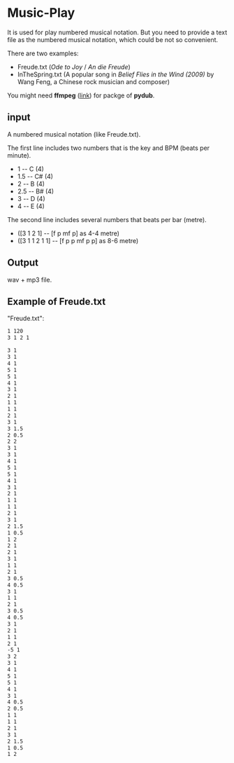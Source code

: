 # Music-Play
It is used for play numbered musical notation.
But you need to provide a text file as the numbered musical notation, which could be not so convenient.


There are two examples:
* Freude.txt (*Ode to Joy* / *An die Freude*)
* InTheSpring.txt (A popular song in *Belief Flies in the Wind (2009)* by Wang Feng, a Chinese rock musician and composer)

You might need **ffmpeg** ([link](https://ffmpeg.zeranoe.com/builds/)) for packge of **pydub**.

## input
A numbered musical notation (like Freude.txt).

The first line includes two numbers that is the key and BPM (beats per minute).

* 1   -- C  (4)
* 1.5 -- C# (4)
* 2   -- B  (4)
* 2.5 -- B# (4)
* 3   -- D  (4)
* 4   -- E  (4)

The second line includes several numbers that beats per bar (metre). 

* ([3 1 2 1] -- [f p mf p] as 4-4 metre)
* ([3 1 1 2 1 1] -- [f p p mf p p] as 8-6 metre)


## Output
wav + mp3 file.

## Example of Freude.txt
"Freude.txt":
```cmd
1 120
3 1 2 1

3 1
3 1
4 1
5 1
5 1
4 1
3 1
2 1
1 1
1 1
2 1
3 1
3 1.5
2 0.5
2 2
3 1
3 1
4 1
5 1
5 1
4 1
3 1
2 1
1 1
1 1
2 1
3 1
2 1.5
1 0.5
1 2
2 1
2 1
3 1
1 1
2 1
3 0.5
4 0.5
3 1
1 1
2 1
3 0.5
4 0.5
3 1
2 1
1 1
2 1
-5 1
3 2
3 1
4 1
5 1
5 1
4 1
3 1
4 0.5
2 0.5
1 1
1 1
2 1
3 1
2 1.5
1 0.5
1 2

```

